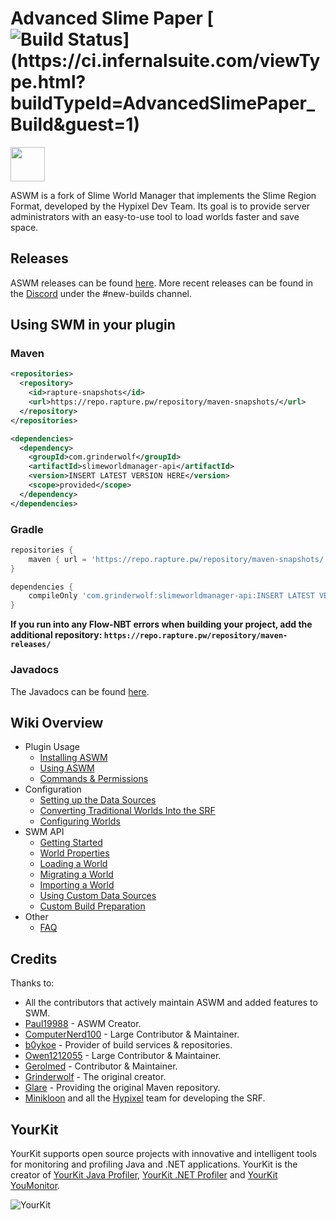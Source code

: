 # Advanced Slime Paper [![Build Status](https://ci.infernalsuite.com/app/rest/builds/buildType:(id:AdvancedSlimePaper_Build)/statusIcon)](https://ci.infernalsuite.com/viewType.html?buildTypeId=AdvancedSlimePaper_Build&guest=1)

[<img src="https://discordapp.com/assets/e4923594e694a21542a489471ecffa50.svg" alt="" height="55" />](https://discord.gg/YevvsMa)

ASWM is a fork of Slime World Manager that implements the Slime Region Format, developed by the Hypixel Dev Team. 
Its goal is to provide server administrators with an easy-to-use tool to load worlds faster and save space.

## Releases

ASWM releases can be found [here](https://github.com/Paul19988/Advanced-Slime-World-Manager/releases). More recent
releases can be found in the [Discord](https://discord.gg/YevvsMa) under the #new-builds channel.

## Using SWM in your plugin

### Maven
```xml
<repositories>
  <repository>
    <id>rapture-snapshots</id>
    <url>https://repo.rapture.pw/repository/maven-snapshots/</url>
  </repository>
</repositories>
```

```xml
<dependencies>
  <dependency>
    <groupId>com.grinderwolf</groupId>
    <artifactId>slimeworldmanager-api</artifactId>
    <version>INSERT LATEST VERSION HERE</version>
    <scope>provided</scope>
  </dependency>
</dependencies>
```

### Gradle
```groovy
repositories {
    maven { url = 'https://repo.rapture.pw/repository/maven-snapshots/' }
}

dependencies {
    compileOnly 'com.grinderwolf:slimeworldmanager-api:INSERT LATEST VERSION HERE'
}
```

**If you run into any Flow-NBT errors when building your project, add the additional repository: `https://repo.rapture.pw/repository/maven-releases/`**

### Javadocs

The Javadocs can be found [here](https://grinderwolf.github.io/Slime-World-Manager/apidocs/).

## Wiki Overview
 * Plugin Usage
    * [Installing ASWM](.docs/usage/install.md)
    * [Using ASWM](.docs/usage/using.md)
    * [Commands & Permissions](.docs/usage/commands-and-permissions.md)
 * Configuration
    * [Setting up the Data Sources](.docs/config/setup-data-sources.md)
    * [Converting Traditional Worlds Into the SRF](.docs/config/convert-world-to-srf.md)
    * [Configuring Worlds](.docs/config/configure-world.md)
 * SWM API
    * [Getting Started](.docs/api/setup-dev.md)
    * [World Properties](.docs/api/properties.md)
    * [Loading a World](.docs/api/load-world.md)
    * [Migrating a World](.docs/api/migrate-world.md)
    * [Importing a World](.docs/api/import-world.md)
    * [Using Custom Data Sources](.docs/api/use-data-source.md)
    * [Custom Build Preparation](.docs/api/custom-build-preparation.md)
 * Other
   * [FAQ](.docs/other/faq.md)

## Credits

Thanks to:
 * All the contributors that actively maintain ASWM and added features to SWM.
 * [Paul19988](https://github.com/Paul19988) - ASWM Creator.
 * [ComputerNerd100](https://github.com/ComputerNerd100) - Large Contributor & Maintainer.
 * [b0ykoe](https://github.com/b0ykoe) - Provider of build services & repositories.
 * [Owen1212055](https://github.com/Owen1212055) - Large Contributor & Maintainer.
 * [Gerolmed](https://github.com/Gerolmed) - Contributor & Maintainer.
 * [Grinderwolf](https://github.com/Grinderwolf) - The original creator.
 * [Glare](https://glaremasters.me) - Providing the original Maven repository.
 * [Minikloon](https://twitter.com/Minikloon) and all the [Hypixel](https://twitter.com/HypixelNetwork) team for developing the SRF.
 
## YourKit

YourKit supports open source projects with innovative and intelligent tools for monitoring and profiling Java and .NET applications. YourKit is the creator of [YourKit Java Profiler](https://www.yourkit.com/java/profiler/), [YourKit .NET Profiler](https://www.yourkit.com/.net/profiler/) and [YourKit YouMonitor](https://www.yourkit.com/youmonitor/).

![YourKit](https://www.yourkit.com/images/yklogo.png)
